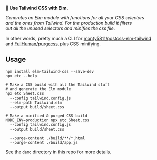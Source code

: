 🌳 __Use Tailwind CSS with Elm.__

_Generates an Elm module with functions for all your CSS selectors  
and the ones from Tailwind. For the production build it filters  
out all the unused selectors and minifies the css file._

In other words, pretty much a CLI for [monty5811/postcss-elm-tailwind](https://github.com/monty5811/postcss-elm-tailwind)  
and [FullHuman/purgecss](https://github.com/FullHuman/purgecss), plus CSS minifying.

## Usage

```shell
npm install elm-tailwind-css --save-dev
npx etc --help

# Make a CSS build with all the Tailwind stuff
# and generate the Elm module
npx etc Sheet.css
  --config tailwind.config.js
  --elm-path Tailwind.elm
  --output build/sheet.css

# Make a minified & purged CSS build
NODE_ENV=production npx etc Sheet.css
  --config tailwind.config.js
  --output build/sheet.css

  --purge-content ./build/**/*.html
  --purge-content ./build/app.js
```

See the `demo` directory in this repo for more details.
